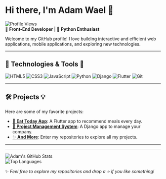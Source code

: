 # Hi there, I'm Adam Wael 👋

![Profile Views](https://komarev.com/ghpvc/?username=AdamWael&color=brightgreen)  
🎨 **Front-End Developer** | 🐍 **Python Enthusiast**

Welcome to my GitHub profile! I love building interactive and efficient web applications, mobile applications, and exploring new technologies.

---

## 🔧 Technologies & Tools 🚀
![HTML5](https://img.shields.io/badge/-HTML5-E34F26?logo=html5&logoColor=white&style=flat-square)
![CSS3](https://img.shields.io/badge/-CSS3-1572B6?logo=css3&logoColor=white&style=flat-square)
![JavaScript](https://img.shields.io/badge/-JavaScript-F7DF1E?logo=javascript&logoColor=black&style=flat-square)
![Python](https://img.shields.io/badge/-Python-3776AB?logo=python&logoColor=white&style=flat-square)
![Django](https://img.shields.io/badge/-Django-092E20?logo=django&logoColor=white&style=flat-square)
![Flutter](https://img.shields.io/badge/-Flutter-02569B?logo=flutter&logoColor=white&style=flat-square)
![Git](https://img.shields.io/badge/-Git-F05032?logo=git&logoColor=white&style=flat-square)

---

## 🛠️ Projects 💡  
Here are some of my favorite projects:  
- [📱 **Eat Today App**](#): A Flutter app to recommend meals every day.  
- [🏢 **Project Management System**](#): A Django app to manage your company.  
- [✨ **And More**](#): Enter my repositories to explore all my projects.  

---

---

![Adam's GitHub Stats](https://github-readme-stats.vercel.app/api?username=AdamWael&show_icons=true&theme=radical)  
![Top Languages](https://github-readme-stats.vercel.app/api/top-langs/?username=AdamWael&layout=compact&theme=radical)

✨ *Feel free to explore my repositories and drop a ⭐ if you like something!*  
